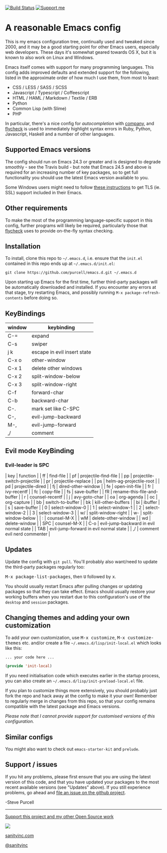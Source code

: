 [![Build Status](https://travis-ci.org/purcell/emacs.d.png?branch=master)](https://travis-ci.org/purcell/emacs.d)
<a href="https://www.patreon.com/sanityinc"><img alt="Support me" src="https://img.shields.io/badge/Support%20Me-%F0%9F%92%97-ff69b4.svg"></a>

# A reasonable Emacs config

This is my emacs configuration tree, continually used and tweaked
since 2000, and it may be a good starting point for other Emacs
users, especially web developers. These days it's
somewhat geared towards OS X, but it is known to also work on Linux
and Windows.

Emacs itself comes with support for many programming languages. This
config adds improved defaults and extended support for the following, listed
in the approximate order of how much I use them, from most to least:

* CSS / LESS / SASS / SCSS
* Javascript / Typescript / Coffeescript
* HTML / HAML / Markdown / Textile / ERB
* Python
* Common Lisp (with Slime)
* PHP

In particular, there's a nice config for *autocompletion* with
[company](https://company-mode.github.io/), and
[flycheck](http://www.flycheck.org) is used to immediately highlight
syntax errors in Ruby, Python, Javascript, Haskell and a number of
other languages.

## Supported Emacs versions

The config should run on Emacs 24.3 or greater and is designed to
degrade smoothly - see the Travis build - but note that Emacs 24.5 and
above is required for an increasing number of key packages, so to get
full functionality you should use the latest Emacs version available
to you.

Some Windows users might need to follow
[these instructions](http://xn--9dbdkw.se/diary/how_to_enable_GnuTLS_for_Emacs_24_on_Windows/index.en.html)
to get TLS (ie. SSL) support included in their Emacs.

## Other requirements

To make the most of the programming language-specific support in this
config, further programs will likely be required, particularly those
that [flycheck](https://github.com/flycheck/flycheck) uses to provide
on-the-fly syntax checking.

## Installation

To install, clone this repo to `~/.emacs.d`, i.e. ensure that the
`init.el` contained in this repo ends up at `~/.emacs.d/init.el`:

```
git clone https://github.com/purcell/emacs.d.git ~/.emacs.d
```

Upon starting up Emacs for the first time, further third-party
packages will be automatically downloaded and installed. If you
encounter any errors at that stage, try restarting Emacs, and possibly
running `M-x package-refresh-contents` before doing so.

## KeyBindings

| window | keybinding                  |
| -      | -                           |
| C-=    | expand                      |
| C-s    | swiper                      |
| j k    | escape in evil insert state |
| C-x o  | other-window                |
| C-x 1  | delete other windows        |
| C-x 2  | split-window-below          |
| C-x 3  | split-window-right          |
| C-f    | forward-char                |
| C-b    | backward-char               |
| C-.    | mark set like C-SPC         |
| C-,    | evil-jump-backward          |
| M-,    | evil-jump-forward           |
| ,/     | comment                     |
    

## Evil mode KeyBinding

### Evil-leader is SPC

| key | function                                |
| ff  | find-file                               |
| pf  | projectile-find-file                    |
| pp  | projectile-switch-projectile            |
| pr  | projectile-replace                      |
| ps  | helm-ag-projectile-root                 |
| pd  | projectile-dired                        |
| fj  | dired-other-window                      |
| fe  | open-init-file                          |
| fr  | ivy-recentf                             |
| fc  | copy-file                               |
| fs  | save-buffer                             |
| fR  | rename-this-file-and-buffer             |
| r   | counsel-recentf                         |
| j   | avy-goto-char                           |
| oa  | org-agenda                              |
| oc  | org-capture                             |
| bb  | switch-to-buffer                        |
| bk  | kill-other-buffers                      |
| bi  | ibuffer                                 |
| s   | save-buffer                             |
| 0   | select-window-0                         |
| 1   | select-window-1                         |
| 2   | select-window-2                         |
| 3   | select-window-3                         |
| w/  | split-window-right                      |
| w-  | split-window-below                      |
| :   | counsel-M-X                             |
| wM  | delete-other-window                     |
| wd  | delete-window                           |
| SPC | counsel-M-X                             |
| C-o | evil-jump-backward in evil normal state |
| TAB | evil-jump-forward in evil normal state  |
| ,/  | comment evil nerd commenter             |

## Updates

Update the config with `git pull`. You'll probably also want/need to update
the third-party packages regularly too:

<kbd>M-x package-list-packages</kbd>, then <kbd>U</kbd> followed by <kbd>x</kbd>.

You should usually restart Emacs after pulling changes or updating
packages so that they can take effect. Emacs should usually restore
your working buffers when you restart due to this configuration's use
of the `desktop` and `session` packages.

## Changing themes and adding your own customization

To add your own customization, use <kbd>M-x customize</kbd>, <kbd>M-x
customize-themes</kbd> etc. and/or create a file
`~/.emacs.d/lisp/init-local.el` which looks like this:

```el
... your code here ...

(provide 'init-local)
```

If you need initialisation code which executes earlier in the startup process,
you can also create an `~/.emacs.d/lisp/init-preload-local.el` file.

If you plan to customize things more extensively, you should probably
just fork the repo and hack away at the config to make it your own!
Remember to regularly merge in changes from this repo, so that your
config remains compatible with the latest package and Emacs versions.

*Please note that I cannot provide support for customised versions of
this configuration.*

## Similar configs

You might also want to check out `emacs-starter-kit` and `prelude`.

## Support / issues

If you hit any problems, please first ensure that you are using the latest version
of this code, and that you have updated your packages to the most recent available
versions (see "Updates" above). If you still experience problems, go ahead and
[file an issue on the github project](https://github.com/purcell/emacs.d).

-Steve Purcell

<hr>

[Support this project and my other Open Source work](https://www.patreon.com/sanityinc)

[![](http://www.linkedin.com/img/webpromo/btn_liprofile_blue_80x15.png)](http://uk.linkedin.com/in/stevepurcell)

[sanityinc.com](http://www.sanityinc.com/)

[@sanityinc](https://twitter.com/sanityinc)
